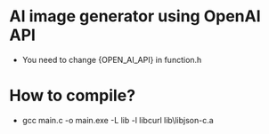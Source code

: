 # AI image generator using OpenAI API


- You need to change {OPEN_AI_API} in function.h


# How to compile?
- gcc main.c -o main.exe -L lib -l libcurl lib\libjson-c.a
